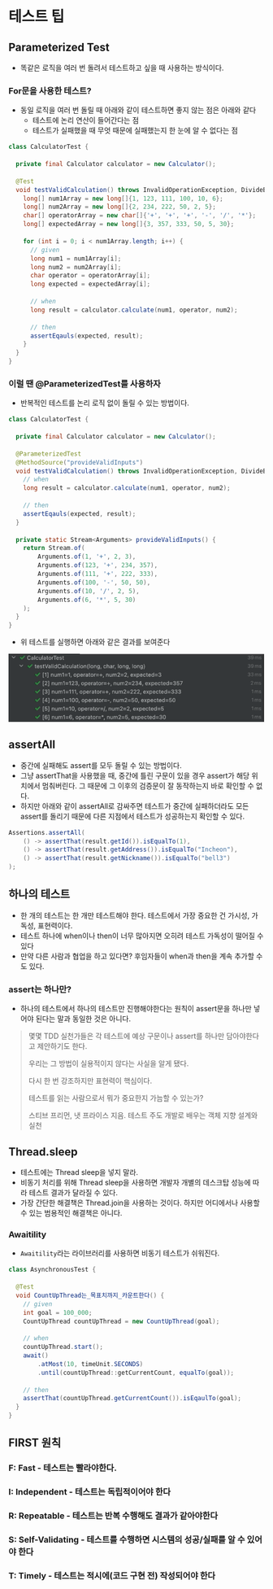 # 테스트 팁

## Parameterized Test

- 똑같은 로직을 여러 번 돌려서 테스트하고 싶을 때 사용하는 방식이다.

### For문을 사용한 테스트?

- 동일 로직을 여러 번 돌릴 때 아래와 같이 테스트하면 좋지 않는 점은 아래와 같다
  - 테스트에 논리 연산이 들어간다는 점
  - 테스트가 실패했을 때 무엇 때문에 실패했는지 한 눈에 알 수 없다는 점

```java
class CalculatorTest {
  
  private final Calculator calculator = new Calculator();
  
  @Test
  void testValidCalculation() throws InvalidOperationException, DivideByZeroException {
    long[] num1Array = new long[]{1, 123, 111, 100, 10, 6};
    long[] num2Array = new long[]{2, 234, 222, 50, 2, 5};
    char[] operatorArray = new char[]{'+', '+', '+', '-', '/', '*'};
    long[] expectedArray = new long[]{3, 357, 333, 50, 5, 30};
    
    for (int i = 0; i < num1Array.length; i++) {
      // given
      long num1 = num1Array[i];
      long num2 = num2Array[i];
      char operator = operatorArray[i];
      long expected = expectedArray[i];
      
      // when
      long result = calculator.calculate(num1, operator, num2);
      
      // then
      assertEqauls(expected, result);
    }
  }
}
```

### 이럴 땐 @ParameterizedTest를 사용하자

- 반복적인 테스트를 논리 로직 없이 돌릴 수 있는 방법이다.

```java
class CalculatorTest {
  
  private final Calculator calculator = new Calculator();
  
  @ParameterizedTest
  @MethodSource("provideValidInputs")
  void testValidCalculation() throws InvalidOperationException, DivideByZeroException {
    // when
    long result = calculator.calculate(num1, operator, num2);
    
    // then
    assertEqauls(expected, result);
  }
  
  private static Stream<Arguments> provideValidInputs() {
    return Stream.of(
        Arguments.of(1, '+', 2, 3),
        Arguments.of(123, '+', 234, 357),
        Arguments.of(111, '+', 222, 333),
        Arguments.of(100, '-', 50, 50),
        Arguments.of(10, '/', 2, 5),
        Arguments.of(6, '*', 5, 30)
    );
  }
}
```

- 위 테스트를 실행하면 아래와 같은 결과를 보여준다

<img src="img/parameterized-test.png">

<br/>

## assertAll

- 중간에 실패해도 assert를 모두 돌릴 수 있는 방법이다.
- 그냥 assertThat을 사용했을 때, 중간에 틀린 구문이 있을 경우 assert가 해당 위치에서 멈춰버린다. 그 때문에 그 이후의 검증문이 잘 동작하는지 바로 확인할 수 없다.
- 하지만 아래와 같이 assertAll로 감싸주면 테스트가 중간에 실패하더라도 모든 assert를 돌리기 때문에 다른 지점에서 테스트가 성공하는지 확인할 수 있다.

```java
Assertions.assertAll(
    () -> assertThat(result.getId()).isEqualTo(1),
    () -> assertThat(result.getAddress()).isEqualTo("Incheon"),
    () -> assertThat(result.getNickname()).isEqualTo("bell3")
);
```

## 하나의 테스트

- 한 개의 테스트는 한 개만 테스트해야 한다. 테스트에서 가장 중요한 건 가시성, 가독성, 표현력이다.
- 테스트 하나에 when이나 then이 너무 많아지면 오히려 테스트 가독성이 떨어질 수 있다
- 만약 다른 사람과 협업을 하고 있다면? 후임자들이 when과 then을 계속 추가할 수도 있다.

### assert는 하나만?

- 하나의 테스트에서 하나의 테스트만 진행해야한다는 원칙이 assert문을 하나만 넣어야 된다는 말과 동일한 것은 아니다.

> 몇몇 TDD 실천가들은 각 테스트에 예상 구문이나 assert를 하나만 담아야한다고 제안하기도 한다.
> 
> 우리는 그 방법이 실용적이지 않다는 사실을 알게 됐다.
> 
> 다시 한 번 강조하지만 표현력이 핵심이다.
> 
> 테스트를 읽는 사람으로서 뭐가 중요한지 가늠할 수 있는가?
> 
> 스티브 프리먼, 냇 프라이스 지음. 테스트 주도 개발로 배우는 객체 지향 설계와 실천
> 

## Thread.sleep

- 테스트에는 Thread sleep을 넣지 말라.
- 비동기 처리를 위해 Thread sleep을 사용하면 개발자 개별의 데스크탑 성능에 따라 테스트 결과가 달라질 수 있다.
- 가장 간단한 해결책은 Thread.join을 사용하는 것이다. 하지만 어디에서나 사용할 수 있는 범용적인 해결책은 아니다.

### Awaitility

- `Awaitility`라는 라이브러리를 사용하면 비동기 테스트가 쉬워진다.

```java
class AsynchronousTest {
  
  @Test
  void CountUpThread는_목표치까지_카운트한다() {
    // given
    int goal = 100_000;
    CountUpThread countUpThread = new CountUpThread(goal);
    
    // when
    countUpThread.start();
    await()
        .atMost(10, timeUnit.SECONDS)
        .until(countUpThread::getCurrentCount, equalTo(goal));
    
    // then
    assertThat(countUpThread.getCurrentCount()).isEqaulTo(goal);
  }
}
```

## FIRST 원칙

### F: Fast - 테스트는 빨라야한다.
### I: Independent - 테스트는 독립적이어야 한다
### R: Repeatable - 테스트는 반복 수행해도 결과가 같아야한다
### S: Self-Validating - 테스트를 수행하면 시스템의 성공/실패를 알 수 있어야 한다
### T: Timely - 테스트는 적시에(코드 구현 전) 작성되어야 한다